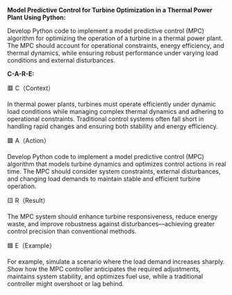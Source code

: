 **Model Predictive Control for Turbine Optimization in a Thermal Power Plant Using Python:**

Develop Python code to implement a model predictive control (MPC) algorithm for optimizing the operation of a turbine in a thermal power plant. The MPC should account for operational constraints, energy efficiency, and thermal dynamics, while ensuring robust performance under varying load conditions and external disturbances.

**C-A-R-E:**

🟥 C（Context）

In thermal power plants, turbines must operate efficiently under dynamic load conditions while managing complex thermal dynamics and adhering to operational constraints. Traditional control systems often fall short in handling rapid changes and ensuring both stability and energy efficiency.

🟩 A（Action）

Develop Python code to implement a model predictive control (MPC) algorithm that models turbine dynamics and optimizes control actions in real time. The MPC should consider system constraints, external disturbances, and changing load demands to maintain stable and efficient turbine operation.

🟨 R（Result）

The MPC system should enhance turbine responsiveness, reduce energy waste, and improve robustness against disturbances—achieving greater control precision than conventional methods.

🟦 E（Example）

For example, simulate a scenario where the load demand increases sharply. Show how the MPC controller anticipates the required adjustments, maintains system stability, and optimizes fuel use, while a traditional controller might overshoot or lag behind.
